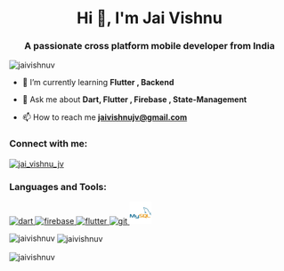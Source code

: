 <h1 align="center">Hi 👋, I'm Jai Vishnu</h1>
<h3 align="center">A passionate cross platform mobile developer from India</h3>

<p align="left"> <img src="https://komarev.com/ghpvc/?username=jaivishnuv&label=Profile%20views&color=0e75b6&style=flat" alt="jaivishnuv" /> </p>



- 🌱 I’m currently learning **Flutter , Backend**

- 💬 Ask me about **Dart, Flutter , Firebase , State-Management**

- 📫 How to reach me **jaivishnujv@gmail.com**

<h3 align="left">Connect with me:</h3>
<p align="left">
<a href="https://instagram.com/jai_vishnu_jv" target="blank"><img align="center" src="https://raw.githubusercontent.com/rahuldkjain/github-profile-readme-generator/master/src/images/icons/Social/instagram.svg" alt="jai_vishnu_jv" height="30" width="40" /></a>
</p>

<h3 align="left">Languages and Tools:</h3>
<p align="left"> <a href="https://dart.dev" target="_blank" rel="noreferrer"> <img src="https://www.vectorlogo.zone/logos/dartlang/dartlang-icon.svg" alt="dart" width="40" height="40"/> </a> <a href="https://firebase.google.com/" target="_blank" rel="noreferrer"> <img src="https://www.vectorlogo.zone/logos/firebase/firebase-icon.svg" alt="firebase" width="40" height="40"/> </a> <a href="https://flutter.dev" target="_blank" rel="noreferrer"> <img src="https://www.vectorlogo.zone/logos/flutterio/flutterio-icon.svg" alt="flutter" width="40" height="40"/> </a> <a href="https://git-scm.com/" target="_blank" rel="noreferrer"> <img src="https://www.vectorlogo.zone/logos/git-scm/git-scm-icon.svg" alt="git" width="40" height="40"/> </a> <a href="https://www.mysql.com/" target="_blank" rel="noreferrer"> <img src="https://raw.githubusercontent.com/devicons/devicon/master/icons/mysql/mysql-original-wordmark.svg" alt="mysql" width="40" height="40"/> </a> </p>

<p><img align="left" src="https://github-readme-stats.vercel.app/api/top-langs?username=jaivishnuv&show_icons=true&locale=en&layout=compact" alt="jaivishnuv" /></p>

<p>&nbsp;<img align="center" src="https://github-readme-stats.vercel.app/api?username=jaivishnuv&show_icons=true&locale=en" alt="jaivishnuv" /></p>

<p><img align="center" src="https://github-readme-streak-stats.herokuapp.com/?user=jaivishnuv&" alt="jaivishnuv" /></p>

